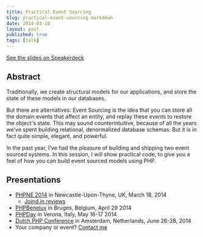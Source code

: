 ```yaml
---
title: Practical Event Sourcing
slug: practical-event-sourcing.markdown
date: 2014-03-18
layout: post
published: true
tags: [talk]
---
```



<script async class="speakerdeck-embed" data-id="78d43d2090a401318cc322b59c6a013f" data-ratio="1.33333333333333" src="//speakerdeck.com/assets/embed.js"></script>
[See the slides on Speakerdeck](https://speakerdeck.com/mathiasverraes/practical-event-sourcing)

## Abstract

Traditionally, we create structural models for our applications, and store the state of these models in our databases.

But there are alternatives: Event Sourcing is the idea that you can store all the domain events that affect an entity, and replay these events to restore the object's state. This may sound counterintuitive, because of all the years we've spent building relational, denormalized database schemas. But it is in fact quite simple, elegant, and powerful.

In the past year, I've had the pleasure of building and shipping two event sourced systems. In this session, I will show practical code, to give you a feel of how you can build event sourced models using PHP.

## Presentations

- [PHPNE 2014](http://conference.phpne.org.uk/) in Newcastle-Upon-Thyne, UK, March 18, 2014
  - [Joind.in reviews](http://joind.in/talk/view/10911)
- [PHPBenelux](http://www.meetup.com/phpbenelux/events/176199372/) in Bruges, Belgium, April 29 2014
- [PHPDay](http://2014.phpday.it/) in Verona, Italy, May 16-17 2014
- [Dutch PHP Conference](http://www.phpconference.nl/) in Amsterdam, Netherlands, June 26-28, 2014
- Your company or event? [Contact me](http://verraes.net/#contact)

